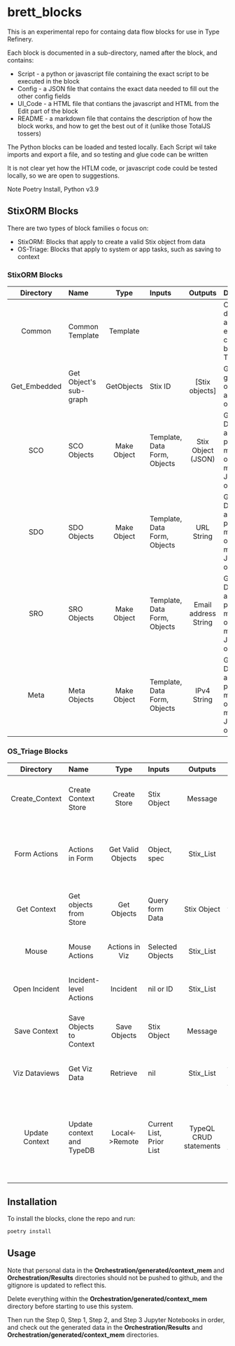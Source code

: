 # brett_blocks

This is an experimental repo for containg data flow blocks for use in Type Refinery.

Each block is documented in a sub-directory, named after the block, and contains:
- Script - a python or javascript file containing the exact script to be executed in the block
- Config - a JSON file that contains the exact data needed to fill out the other config fields
- UI_Code - a HTML file that contians the javascript and HTML from the Edit part of the block
- README - a markdown file that contains the description of how the block works, and how to get the best out of it (unlike those TotalJS tossers)

The Python blocks can be loaded and tested locally. Each Script wil take imports and export a file, and so testing and glue code can be written

It is not clear yet how the HTLM code, or javascript code could be tested locally, so we are open to suggestions.

Note Poetry Install, Python v3.9

## StixORM Blocks
There are two types of block families o focus on:
- StixORM: Blocks that apply to create a valid Stix object from data
- OS-Triage: Blocks that apply to system or app tasks, such as saving to context

### StixORM Blocks
| Directory | Name                   |   Type    | Inputs            |        Outputs        | Description                                                      |
|:-------:|:-----------------------|:---------:|:------------------|:---------------------:|:-----------------------------------------------------------------|
| Common | 	Common Template         |  Template   | 	  |      	       | 	Common data to be applied to every class-based Template          |
| Get_Embedded | 	Get Object's sub-graph            | 	GetObjects | 	Stix ID	  |      [Stix objects]	       | Given an ID, get an object, and all its sub-objects            |
| SCO | 	SCO Objects | 	Make Object | 	Template, Data Form, Objects |      	Stix Object (JSON)       | 	Given a DataForm, and potentailly more objects, make a JSON stix object |
| SDO | 	SDO Objects           | Make Object  | 	Template, Data Form, Objects          |      	URL String      | 	Given a DataForm, and potentailly more objects, make a JSON stix object                                    |
| SRO | 	SRO Objects        | 	Make Object | 	Template, Data Form, Objects	         | Email address String	 | Given a DataForm, and potentailly more objects, make a JSON stix object                          |
| Meta | 	Meta Objects          | 	Make Object | 	Template, Data Form, Objects          |     	IPv4 String      | 	Given a DataForm, and potentailly more objects, make a JSON stix object                                   |


### OS_Triage Blocks
| Directory | Name          |   Type    | Inputs                      |  Outputs   | Description                                                |
|:-------:|:--------------|:---------:|:----------------------------|:----------:|:-----------------------------------------------------------|
|  Create_Context   | 	Create Context Store   | Create Store  | 	Stix Object             | 	Message | 	Given an object, setup the context store                   |
|  Form Actions   | 	Actions in Form    | 	Get Valid Objects | 	Object, spec	 | Stix_List	 | From a Form, search for all valid objects for a foreign key          |
|  Get Context   | 	Get objects from Store     | 	Get Objects | 	Query form Data   | 	Stix Object | 	Given a query form, find the data from Store                    |
|  Mouse   | 	Mouse Actions     | 	Actions in Viz | 	Selected Objects	  | Stix_List	 | Get data for Mouse Actions in Viz            |
|  Open Incident   | 	Incident-level Actions | 	Incident | 	nil or ID       | 	Stix_List | 	Open all incidents, or one incident             |
|  Save Context   | 	Save Objects to Context    | 	Save Objects | 	Stix Object           | 	Message | 	Given a Stix Object, save it to a specific context                     |
|  Viz Dataviews   | 	Get Viz Data      | 	Retrieve | 	nil          | 	Stix_List | 	Return the force graph or tree data for a view                       |		
|  Update Context   | 	Update context and TypeDB   | 	Local<->Remote | 	Current List, Prior List         | 	TypeQL CRUD statements | 	Given a curent list of objects, and       an old list, generate the TypeQL statements needed to update             |


## Installation
To install the blocks, clone the repo and run:

```bash
poetry install
```

## Usage
Note that personal data in the **Orchestration/generated/context_mem** and **Orchestration/Results** directories should not be pushed to github, and the gitignore is updated to reflect this.

Delete everything within the **Orchestration/generated/context_mem** directory before starting to use this system.

Then run the Step 0, Step 1, Step 2, and Step 3 Jupyter Notebooks in order, and check out the generated data in the **Orchestration/Results** and **Orchestration/generated/context_mem** directories.
